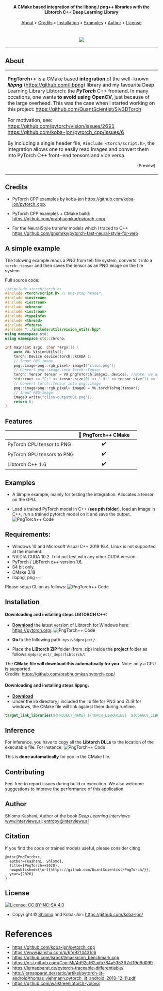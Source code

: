 
<h4 align="center">A CMake based integration of the libpng / png++ libraries with the Libtorch C++ Deep Learning Library</h4>
      
<p align="center">
  <a href="#about">About</a> •
  <a href="#credits">Credits</a> •
  <a href="#installation">Installation</a> •  
  <a href="#fexamples">Examples</a> •  
  <a href="#author">Author</a> •  
  <a href="#license">License</a>
</p>

<h1 align="center">  
  <img src="https://github.com/QuantScientist/PngTorch/blob/master/asstes/logo.png?raw=true"></a>
</h1>

---

## About

<table>
<tr>
<td>
  
**PngTorch++** is a CMake based **integration** of the well-known  **_libpng_** (https://github.com/libpng) library 
and my favourite Deep Learning Library Libtorch: the **_PyTorch_** C++ frontend.
In many occations, one wants **to avoid using OpenCV**, just because of the large overhead. 
This was the case when I started working on this project: https://github.com/QuantScientist/Siv3DTorch 

For motivation, see: 
https://github.com/pytorch/vision/issues/2691
https://github.com/koba-jon/pytorch_cpp/issues/6
 
By including a single header file, `#include <torch/script.h>`, the integration allows one to easily 
read images and convert them into PyTorch C++ front-end tensors and vice versa.  


<p align="right">
<sub>(Preview)</sub>
</p>

</td>
</tr>
</table>

## Credits 
* PyTorch CPP examples by koba-jon https://github.com/koba-jon/pytorch_cpp.
 
* PyTorch CPP examples + CMake build: https://github.com/prabhuomkar/pytorch-cpp/

* For the NeuralStyle transfer models which I traced to C++ https://github.com/gnsmrky/pytorch-fast-neural-style-for-web

## A simple example 
The folowing example reads a PNG from teh file system, converts it into a `torch::tensor` and then saves 
the tensor as an PNG image on the file system.  
 

Full source code:

```cpp
//#include <torch/torch.h>
#include <torch/script.h> // One-stop header.
#include <iostream>
#include <iostream>
#include <chrono>
#include <iostream>
#include <typeinfo>
#include <thread>
#include <future>
#include "../include/utils/vision_utils.hpp"
using namespace std;
using namespace std::chrono;

int main(int argc, char *argv[]) { 
    auto VU= VisionUtils();
    torch::Device device(torch::kCUDA );
    // Input PNG-image
    png::image<png::rgb_pixel> imageI("clion.png");
    // Convert png::image into torch::Tensor
    torch::Tensor tensor = VU.pngToTorch(imageI, device); //Note: we are allocating on the GPU
    std::cout << "C:" << tensor.size(0) << " H:" << tensor.size(1) << " W:" << tensor.size(2) << std::endl;
    // Convert torch::Tensor into png::image
    png::image<png::rgb_pixel> imageO = VU.torchToPng(tensor);
    // Input PNG-image
    imageO.write("clion-output001.png");
    return 0;
}
```


## Features

|                            | 🔰 PngTorch++ CMake  | |
| -------------------------- | :----------------: | :-------------:|
| PyTorch CPU tensor to PNG        |         ✔️                 
| PyTorch GPU tensors to PNG       |         ✔️                 
| Libtorch C++ 1.6           |         ✔️                 


## Examples

* A Simple example, mainly for testing the integration. Allocates a tensor on the GPU.

 
* Load a trained PyTorch model in C++ (**see pth folder**), load an Image in C++, run a trained pytorch model on it and save the output.
 ![PngTorch++ Code](https://github.com/QuantScientist/PngTorch/blob/master/asstes/amber.png_mosaic_cpp.pt-out.png?raw=true)


## Requirements:
* Windows 10 and Microsoft Visual C++ 2019 16.4, Linux is not supported at the moment.
* NVIDIA CUDA 10.2. I did not test with any other CUDA version. 
* PyTorch / LibTorch c++ version 1.6.  
* 64 bit only.  
* CMake 3.18  
* libpng, png++ 

Please setup CLion as follows:
![PngTorch++ Code](https://github.com/QuantScientist/PngTorch/blob/master/assets/clion.png?raw=true)

## Installation 

#### Downloading and installing steps LIBTORCH C++:
* **[Download]()** the latest version of Libtorch for Windows here: https://pytorch.org/.
![PngTorch++ Code](https://github.com/QuantScientist/PngTorch/blob/master/assets/libtorch16.png?raw=true)

* **Go** to the following path: `mysiv3dproject/`
* Place the **LiBtorch ZIP** folder (from .zip) inside the **project** folder as follows `mydproject/_deps/libtorch/`:

The **CMake file will download this automatically for you**. Note: only a GPU is supported.  
Credits: https://github.com/prabhuomkar/pytorch-cpp/
  

#### Downloading and installing steps lippng:
* **[Download]()** 
* Under the lib directory,I included the lib file for PNG and ZLIB for windows, 
the CMake file will link against them during runtime.
   
```cmake
target_link_libraries(${PROJECT_NAME} ${TORCH_LIBRARIES}  ${OpenCV_LIBRARIES} "${CMAKE_CURRENT_LIST_DIR}/lib/libpng/libpng16.lib" "${CMAKE_CURRENT_LIST_DIR}/lib/zlib/zlib.lib")
```
 

## Inference
For inference, you have to copy all the **Libtorch DLLs** to the location of the executable file. For instance:
![PngTorch++ Code](https://github.com/QuantScientist/PngTorch/blob/master/assets/vc-inference.png?raw=true)

This is **done automatically** for you in the CMake file. 
 
## Contributing

Feel free to report issues during build or execution. We also welcome suggestions to improve the performance of this application.

## Author
Shlomo Kashani, Author of the book _Deep Learning Interviews_ www.interviews.ai: entropy@interviews.ai 

## Citation

If you find the code or trained models useful, please consider citing:

```
@misc{PngTorch++,
  author={Kashani, Shlomo},
  title={PngTorch++2020},
  howpublished={\url{https://github.com/QuantScientist/PngTorch/}},
  year={2020}
}
```

## License

[![License: CC BY-NC-SA 4.0](https://img.shields.io/badge/License-CC%20BY--NC--SA%204.0-orange.svg?style=flat-square)](https://creativecommons.org/licenses/by-nc-sa/4.0/)

- Copyright © [Shlomo](https://github.com/QuantScientist/) and Koba-Jon: https://github.com/koba-jon/

# References
- https://github.com/koba-jon/pytorch_cpp 
- https://www.jianshu.com/p/6fe9214431c6
- https://github.com/lsrock1/maskrcnn_benchmark.cpp
- https://gist.github.com/Con-Mi/4d92af62adb784a5353ff7cf19d6d099
- https://lernapparat.de/pytorch-traceable-differentiable/
- http://lernapparat.de/static/artikel/pytorch-jit-android/thomas_viehmann.pytorch_jit_android_2018-12-11.pdf
- https://github.com/walktree/libtorch-yolov3
